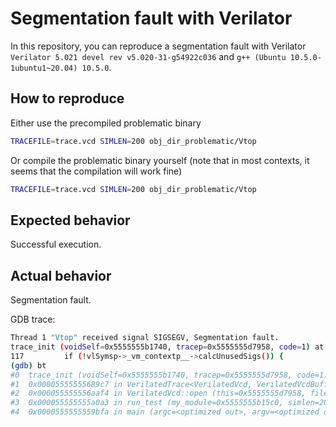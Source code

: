 # Segmentation fault with Verilator

In this repository, you can reproduce a segmentation fault with Verilator `Verilator 5.021 devel rev v5.020-31-g54922c036` and `g++ (Ubuntu 10.5.0-1ubuntu1~20.04) 10.5.0`.

## How to reproduce

Either use the precompiled problematic binary
```bash
TRACEFILE=trace.vcd SIMLEN=200 obj_dir_problematic/Vtop
```

Or compile the problematic binary yourself (note that in most contexts, it seems that the compilation will work fine)
```bash
TRACEFILE=trace.vcd SIMLEN=200 obj_dir_problematic/Vtop
```

## Expected behavior

Successful execution.

## Actual behavior

Segmentation fault.

GDB trace:
```bash
Thread 1 "Vtop" received signal SIGSEGV, Segmentation fault.
trace_init (voidSelf=0x5555555b1740, tracep=0x5555555d7958, code=1) at Vtop.cpp:117
117         if (!vlSymsp->_vm_contextp__->calcUnusedSigs()) {
(gdb) bt
#0  trace_init (voidSelf=0x5555555b1740, tracep=0x5555555d7958, code=1) at Vtop.cpp:117
#1  0x00005555555689c7 in VerilatedTrace<VerilatedVcd, VerilatedVcdBuffer>::traceInit (this=0x5555555d7958) at /path/to/verilator/include/verilated_trace.h:343
#2  0x000055555556aaf4 in VerilatedVcd::open (this=0x5555555d7958, filename=<optimized out>) at /path/to/verilator/include/verilated_vcd_c.cpp:123
#3  0x000055555555a0a3 in run_test (my_module=0x5555555b15c0, simlen=205, trace_filename=...) at /usr/include/c++/10/bits/basic_string.h:2312
#4  0x0000555555559bfa in main (argc=<optimized out>, argv=<optimized out>, env=<optimized out>) at /path/to/some/tb_base.cc:251
```

